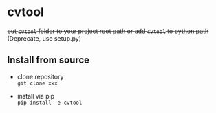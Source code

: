 # cvtool

~~put `cvtool` folder to your project root path or add `cvtool` to python path~~  
(Deprecate, use setup.py)

## Install from source

* clone repository  
  `git clone xxx`

* install via pip  
  `pip install -e cvtool`
